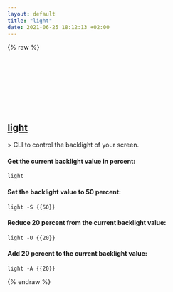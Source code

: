 ```yaml
---
layout: default
title: "light"
date: 2021-06-25 18:12:13 +02:00
---
```

{% raw %}
<h2 id="light">
  <a href="/en/linux/light.html">light</a> <a href="#light"><svg class="icon">
    <use href="/assets/images/unicode_sprite.svg#link" />
  </svg></a>
</h2>
> CLI to control the backlight of your screen.

#### Get the current backlight value in percent:
```shell
light
```
#### Set the backlight value to 50 percent:
```shell
light -S {{50}}
```
#### Reduce 20 percent from the current backlight value:
```shell
light -U {{20}}
```
#### Add 20 percent to the current backlight value:
```shell
light -A {{20}}
```
{% endraw %}
